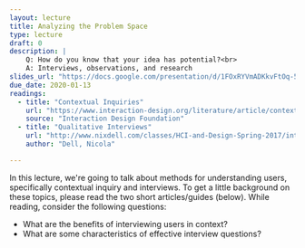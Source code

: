 ```yaml
---
layout: lecture
title: Analyzing the Problem Space
type: lecture
draft: 0
description: |
    Q: How do you know that your idea has potential?<br>
    A: Interviews, observations, and research
slides_url: "https://docs.google.com/presentation/d/1FOxRYVmADKkvFtOq-5FfpJdx1l3XOeQrCoaZOpCGZ-A/edit?usp=sharing"
due_date: 2020-01-13
readings:
  - title: "Contextual Inquiries"
    url: "https://www.interaction-design.org/literature/article/contextual-interviews-and-how-to-handle-them"
    source: "Interaction Design Foundation"
  - title: "Qualitative Interviews"
    url: "http://www.nixdell.com/classes/HCI-and-Design-Spring-2017/interview-strategies.pdf"
    author: "Dell, Nicola"

---
```

In this lecture, we're going to talk about methods for understanding users, specifically contextual inquiry and interviews.  To get a little background on these topics, please read the  two short articles/guides (below). While reading, consider the following questions:

* What are the benefits of interviewing users in context?
* What are some characteristics of effective interview questions?
